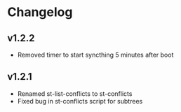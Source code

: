 Changelog
===============================================================

## v1.2.2

* Removed timer to start syncthing 5 minutes after boot

## v1.2.1

* Renamed st-list-conflicts to st-conflicts
* Fixed bug in st-conflicts script for subtrees
